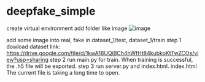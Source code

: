 ﻿# deepfake_simple

create virtual environment
add folder like image ![image](https://github.com/user-attachments/assets/07781c5b-6e57-407b-ad4b-f94d5d034cb0)

add some image into real, fake in dataset_1/test, dataset_1/train
step 1 dowload dataset link: https://drive.google.com/file/d/1kwA18UQiBCh4hWfHt84kubkoKtTwZCOs/view?usp=sharing
step 2 run main.py for train. When training is successful, the .h5 file will be exported.
step 3 run server.py and index.html. index.html The current file is taking a long time to open.
